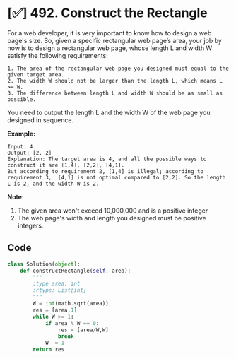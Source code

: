 # [✅] 492. Construct the Rectangle

For a web developer, it is very important to know how to design a web page's size. So, given a specific rectangular web page’s area, your job by now is to design a rectangular web page, whose length L and width W satisfy the following requirements:

```
1. The area of the rectangular web page you designed must equal to the given target area.
2. The width W should not be larger than the length L, which means L >= W.
3. The difference between length L and width W should be as small as possible.
```

You need to output the length L and the width W of the web page you designed in sequence.



**Example:**

```
Input: 4
Output: [2, 2]
Explanation: The target area is 4, and all the possible ways to construct it are [1,4], [2,2], [4,1]. 
But according to requirement 2, [1,4] is illegal; according to requirement 3,  [4,1] is not optimal compared to [2,2]. So the length L is 2, and the width W is 2.
```



**Note:**

1. The given area won't exceed 10,000,000 and is a positive integer
2. The web page's width and length you designed must be positive integers.



## Code

```python
class Solution(object):
    def constructRectangle(self, area):
        """
        :type area: int
        :rtype: List[int]
        """
        W = int(math.sqrt(area))
        res = [area,1]
        while W >= 1:
            if area % W == 0:
                res = [area/W,W]
                break
            W -= 1
        return res
```

